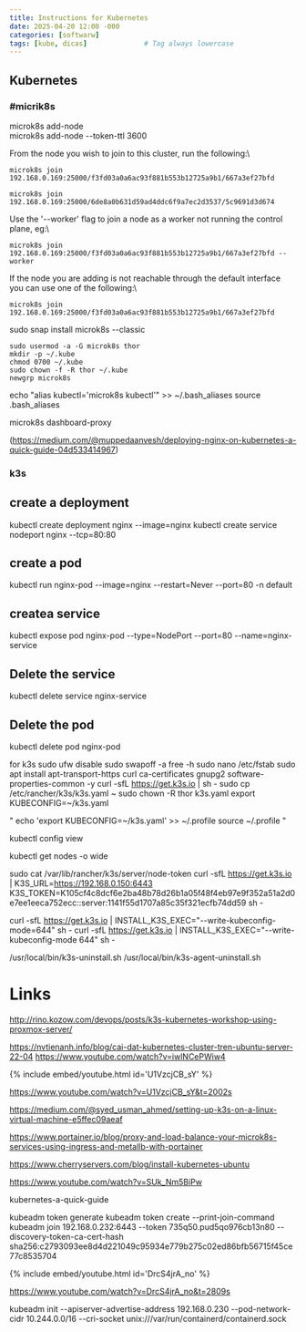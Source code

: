 ```yaml
---
title: Instructions for Kubernetes
date: 2025-04-20 12:00 -000
categories: [softwarw]
tags: [kube, dicas]              # Tag always lowercase
---
```


## Kubernetes

### #micrik8s

microk8s add-node\
microk8s add-node --token-ttl 3600

From the node you wish to join to this cluster, run the following:\
```
microk8s join 192.168.0.169:25000/f3fd03a0a6ac93f881b553b12725a9b1/667a3ef27bfd

microk8s join 192.168.0.169:25000/6de8a0b631d59ad4ddc6f9a7ec2d3537/5c9691d3d674
```
Use the '--worker' flag to join a node as a worker not running the control plane, eg:\
```
microk8s join 192.168.0.169:25000/f3fd03a0a6ac93f881b553b12725a9b1/667a3ef27bfd --worker
```
If the node you are adding is not reachable through the default interface you can use one of the following:\
```
microk8s join 192.168.0.169:25000/f3fd03a0a6ac93f881b553b12725a9b1/667a3ef27bfd
```

sudo snap install microk8s --classic
```
sudo usermod -a -G microk8s thor
mkdir -p ~/.kube
chmod 0700 ~/.kube
sudo chown -f -R thor ~/.kube
newgrp microk8s
```

echo "alias kubectl='microk8s kubectl'" >> ~/.bash_aliases
source .bash_aliases

microk8s dashboard-proxy

(https://medium.com/@muppedaanvesh/deploying-nginx-on-kubernetes-a-quick-guide-04d533414967)

### k3s

## create a deployment
kubectl create deployment nginx --image=nginx
kubectl create service nodeport nginx --tcp=80:80

## create a pod
kubectl run nginx-pod --image=nginx --restart=Never --port=80 -n default
## createa service
kubectl expose pod nginx-pod --type=NodePort --port=80 --name=nginx-service
## Delete the service
kubectl delete service nginx-service
## Delete the pod
kubectl delete pod nginx-pod


for k3s
sudo ufw disable
sudo swapoff -a
free -h
sudo nano /etc/fstab
sudo apt install apt-transport-https curl ca-certificates gnupg2 software-properties-common -y
curl -sfL https://get.k3s.io | sh -
sudo cp /etc/rancher/k3s/k3s.yaml ~
sudo chown -R thor k3s.yaml
export KUBECONFIG=~/k3s.yaml

" echo 'export KUBECONFIG=~/k3s.yaml' >> ~/.profile
  source ~/.profile
"

kubectl config view

kubectl get nodes -o wide

sudo cat /var/lib/rancher/k3s/server/node-token
curl -sfL https://get.k3s.io | K3S_URL=https://192.168.0.150:6443 K3S_TOKEN=K105cf4c8dcf6e2ba48b78d26b1a05f48f4eb97e9f352a51a2d0e7ee1eeca752ecc::server:1141f55d1707a85c35f321ecfb74dd59 sh -

curl -sfL https://get.k3s.io | INSTALL_K3S_EXEC="--write-kubeconfig-mode=644" sh -
curl -sfL https://get.k3s.io | INSTALL_K3S_EXEC="--write-kubeconfig-mode 644" sh -

/usr/local/bin/k3s-uninstall.sh
/usr/local/bin/k3s-agent-uninstall.sh

# Links

http://rino.kozow.com/devops/posts/k3s-kubernetes-workshop-using-proxmox-server/

https://nvtienanh.info/blog/cai-dat-kubernetes-cluster-tren-ubuntu-server-22-04
https://www.youtube.com/watch?v=iwlNCePWiw4

{% include embed/youtube.html id='U1VzcjCB_sY' %}

https://www.youtube.com/watch?v=U1VzcjCB_sY&t=2002s

https://medium.com/@syed_usman_ahmed/setting-up-k3s-on-a-linux-virtual-machine-e5ffec09aeaf


https://www.portainer.io/blog/proxy-and-load-balance-your-microk8s-services-using-ingress-and-metallb-with-portainer

https://www.cherryservers.com/blog/install-kubernetes-ubuntu

https://www.youtube.com/watch?v=SUk_Nm5BiPw

kubernetes-a-quick-guide

kubeadm token generate
kubeadm token create <kubeadm token generate> --print-join-command
kubeadm join 192.168.0.232:6443 --token 735q50.pud5qo976cb13n80 --discovery-token-ca-cert-hash sha256:c2793093ee8d4d221049c95934e779b275c02ed86bfb56715f45ce77c8535704

{% include embed/youtube.html id='DrcS4jrA_no' %}

https://www.youtube.com/watch?v=DrcS4jrA_no&t=2809s

kubeadm init --apiserver-advertise-address 192.168.0.230 --pod-network-cidr 10.244.0.0/16 --cri-socket unix:///var/run/containerd/containerd.sock
